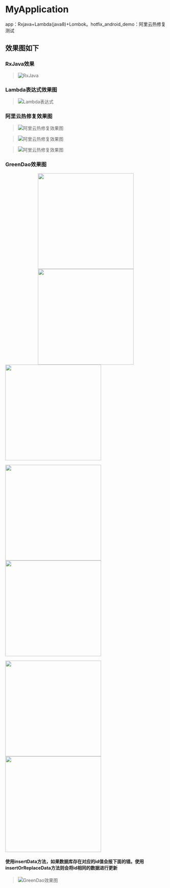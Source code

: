 # MyApplication
app：Rxjava+Lambda(java8)+Lombok。hotfix_android_demo：阿里云热修复测试

## 效果图如下

### RxJava效果
>![RxJava](doc/pic_rxjava.png)

### Lambda表达式效果图
>![Lambda表达式](doc/pic_lambda.png)

### 阿里云热修复效果图

>![阿里云热修复效果图](doc/pic_hotfix_alibaba.png)

>![阿里云热修复效果图](doc/pic_hotfixapp_homeac_mix.jpg)

>![阿里云热修复效果图](doc/pic_hotfixapp_restestac_mix.jpg)

### GreenDao效果图

<div align="center">
<img src="https://raw.github.com/yueyue10/MyApplication/master/doc/pic_greendao_student.jpg" width="300"  />

<img src="https://raw.github.com/yueyue10/MyApplication/master/doc/pic_greendao_message.jpg" width="300" />
</div>
 
<img src="doc/pic_greendao_recomdroute.jpg" width="300" hegiht="500" align="center"/> 

<img src="doc/pic_greendao_remid1.jpg" width="300" hegiht="500" /> <img src="doc/pic_green_dao_remind2.jpg" width="300" hegiht="500" />
 
<img src="doc/pic_greendao_jsonlist.jpg" width="300" hegiht="500" /> <img src="doc/pic_greendao_jsonstr.jpg" width="300" hegiht="500" />

#### 使用insertData方法，如果数据库存在对应的id值会报下面的错。使用insertOrReplaceData方法则会将id相同的数据进行更新
>![GreenDao效果图](doc/pic_greendao_error.png)


